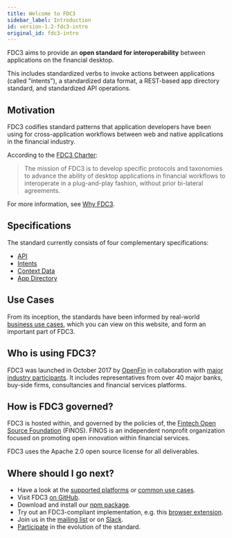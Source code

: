 ```yaml
---
title: Welcome to FDC3
sidebar_label: Introduction
id: version-1.2-fdc3-intro
original_id: fdc3-intro
---
```


FDC3 aims to provide an **open standard for interoperability** between applications on the financial desktop.

This includes standardized verbs to invoke actions between applications (called "intents"), a standardized data format, a REST-based app directory standard, and standardized API operations.

## Motivation

FDC3 codifies standard patterns that application developers have been using for cross-application workflows between web and native applications
in the financial industry.

According to the [FDC3 Charter](fdc3-charter):
> The mission of FDC3 is to develop specific protocols and taxonomies to advance the ability of desktop applications in financial workflows to interoperate in a plug-and-play fashion, without prior bi-lateral agreements.

For more information, see [Why FDC3](why-fdc3).
## Specifications

The standard currently consists of four complementary specifications:

- [API](api/spec)
- [Intents](intents/spec)
- [Context Data](context/spec)
- [App Directory](app-directory/spec)

## Use Cases

From its inception, the standards have been informed by real-world [business use cases](use-cases/overview), which you can view on this website,
and form an important part of FDC3.
## Who is using FDC3?

FDC3 was launched in October 2017 by [OpenFin](http://www.openfin.co) in collaboration with [major industry participants](/users). It includes representatives from over 40 major banks, buy-side firms, consultancies and financial services platforms.

## How is FDC3 governed?

FDC3 is hosted within, and governed by the policies of, the [Fintech Open Source Foundation](http://finos.org/) (FINOS). FINOS is an independent nonprofit organization focused on promoting open innovation within financial services.

FDC3 uses the Apache 2.0 open source license for all deliverables.

## Where should I go next?

- Have a look at the [supported platforms](supported-Platforms) or [common use cases](use-cases/overview).
- Visit FDC3 [on GitHub](https://github.com/finos/FDC3).
- Download and install our [npm package](https://www.npmjs.com/package/@finos/fdc3).
- Try out an FDC3-compliant implementation, e.g. this [browser extension](https://github.com/finos/fdc3-desktop-agent).
- Join us in the [mailing list](fdc3+subscribe@finos.org) or on [Slack](https://app.slack.com/client/T01E7QRQH97/C01R0P7H5LH).
- [Participate](https://github.com/finos/FDC3#getting-involved) in the evolution of the standard.
